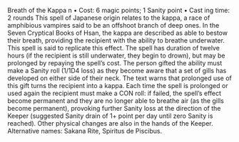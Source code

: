 Breath of the Kappa n
• Cost:  6 magic points; 1 Sanity point
•
 Cast
ing time: 2 rounds
This spell of Japanese origin relates to the kappa, a race 
of amphibious vampires said to be an offshoot branch of 
deep ones. In the Seven Cryptical Books of Hsan, the kappa 
are described as able to bestow their breath, providing the 
recipient with the ability to breathe underwater. This spell 
is said to replicate this effect.
The spell has duration of twelve hours (if the recipient 
is still underwater, they begin to drown), but may be 
prolonged by repaying the spell’s cost. The person gifted 
the ability must make a Sanity roll (1/1D4 loss) as they 
become aware that a set of gills has developed on either 
side of their neck. 
The text warns that prolonged use of this gift turns the 
recipient into a kappa. Each time the spell is prolonged or 
used again the recipient must make a CON roll: if failed, the 
spell’s effect become permanent and they are no longer able 
to breathe air (as the gills become permanent), provoking 
further Sanity loss at the direction of the Keeper (suggested 
Sanity drain of 1+ point per day until zero Sanity is reached). 
Other physical changes are also in the hands of the Keeper.
Alternative names: Sakana Rite, Spiritus de Piscibus.

